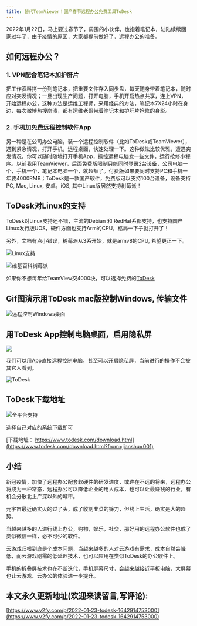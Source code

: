 ```yaml
---
title: 替代TeamViewer！国产春节远程办公免费工具ToDesk
---
```




2022年1月22日，马上要过春节了，周围的小伙伴，也抱着笔记本，陆陆续续回家过年了，由于疫情的原因，大家都提前做好了，远程办公的准备。

## 如何远程办公？


### 1. VPN配合笔记本加护肝片

把工作资料拷一份到笔记本，把重要文件存入同步盘，每天随身带着笔记本，随时应对突发情况；一旦出现生产问题，打开电脑，手机开启热点共享，连上VPN，开始远程办公，这种方法是运维工程师，采用经典的方法，笔记本7X24小时在身边，每次微博热搜崩溃，都有运维老哥带着笔记本和护肝片抢修的身影。

### 2. 手机加免费远程控制软件App

另一种是在公司办公电脑，装一个远程控制软件（比如ToDesk或TeamViewer），遇到紧急情况，打开手机，远程桌面，快速处理一下。这种做法比较优雅，遭遇突发情况，你可以随时随地打开手机App，操控远程电脑发一些文件，运行抢修小程序。以前我用TeamViewer，后面免费版限制只能同时登录2台设备，公司电脑一个，手机一个，笔记本电脑一个，就超额了。付费版如果要同时支持PC和手机一年要4000RMB；ToDesk是一款国产软件，免费版可以支持100台设备，设备支持PC, Mac, Linux, 安卓，iOS, 其中Linux版居然支持树莓派！


## ToDesk对Linux的支持

ToDesk对Linux支持还不错，主流的Debian 和 RedHat系都支持，也支持国产Linux发行版UOS，硬件方面也支持Arm的CPU，格局一下子就打开了！

另外，文档有点小错误，树莓派从3系开始，就是armv8的CPU, 希望更正一下。


![Linux支持](https://cdn.fangyuanxiaozhan.com/assets/1642914808991dCnYDwRW.png)


![维基百科树莓派](https://cdn.fangyuanxiaozhan.com/assets/1642914809142Dx3fMwt3.png)



如果你不想每年给TeamView交4000块，可以选择免费的[ToDesk](https://www.todesk.com/download.html?from=jianshu=001)

## Gif图演示用ToDesk mac版控制Windows, 传输文件

![远程控制Windows桌面](https://cdn.fangyuanxiaozhan.com/assets/16429148093994YHRdWrK.gif)


## 用ToDesk App控制电脑桌面，启用隐私屏


![](https://cdn.fangyuanxiaozhan.com/assets/1642914809253km5hDkFd.jpeg)

我们可以用App直接远程控制电脑，甚至可以开启隐私屏，当前进行的操作不会被其它人看到。

![ToDesk](https://cdn.fangyuanxiaozhan.com/assets/1642914809302m3NDfTpi.jpeg)

## ToDesk下载地址

![全平台支持](https://cdn.fangyuanxiaozhan.com/assets/1642914809297fBHGPHMT.png)

选择自己对应的系统下载即可

 [下载地址： https://www.todesk.com/download.html](https://www.todesk.com/download.html?from=jianshu=001)




## 小结

新冠疫情，加快了远程办公配套软硬件的研发进度，或许在不远的将来，远程办公将成为一种常态，远程办公可以降低企业的用人成本，也可以让最赚钱的行业，有机会分散北上广深以外的城市。

元宇宙最近确实火的过了头，成了收割韭菜的镰刀，但线上生活，确实是大的趋势。

当越来越多的人进行线上办公，购物，娱乐，社交，那好用的远程办公软件也成了类似微信一样，必不可少的软件。

云游戏归根到底是个成本问题，当越来越多的人对云游戏有需求，成本自然会降低，而云游戏刚需的低延迟技术，也可以应用在类似ToDesk的办公软件上。

手机的折叠屏技术也在不断迭代，手机屏幕尺寸，会越来越接近平板电脑，大屏幕也让云游戏、云办公的体验进一步提升。





## 本文永久更新地址(欢迎来读留言,写评论):

[https://www.v2fy.com/p/2022-01-23-todesk-1642914753000](https://www.v2fy.com/p/2022-01-23-todesk-1642914753000)
